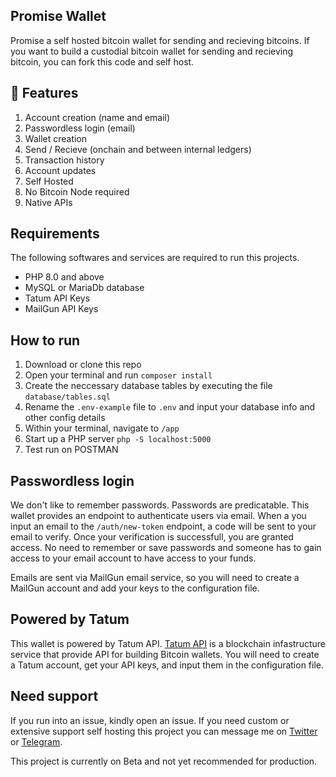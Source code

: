 ## Promise Wallet
Promise a self hosted bitcoin wallet for sending and recieving bitcoins. If you want to build a custodial bitcoin wallet for sending and recieving bitcoin, you can fork this code and self host.

## 🎨 Features
1. Account creation (name and email)
2. Passwordless login (email)
3. Wallet creation
4. Send / Recieve (onchain and between internal ledgers)
5. Transaction history
6. Account updates
7. Self Hosted
8. No Bitcoin Node required
9. Native APIs

## Requirements
The following softwares and services are required to run this projects.

* PHP 8.0 and above
* MySQL or MariaDb database
* Tatum API Keys
* MailGun API Keys

## How to run
1. Download or clone this repo
2. Open your terminal and run `composer install`
3. Create the neccessary database tables by executing the file `database/tables.sql`
4. Rename the `.env-example` file to `.env` and input your database info and other config details 
4. Within your terminal, navigate to `/app`
5. Start up a PHP server `php -S localhost:5000`
6. Test run on POSTMAN

## Passwordless login
We don't like to remember passwords. Passwords are predicatable. This wallet provides an endpoint to authenticate users via email. When a you input an email to the `/auth/new-token` endpoint, a code will be sent to your email to verify. Once your verification is successfull, you are granted access. No need to remember or save passwords and someone has to gain access to your email account to have access to your funds.

Emails are sent via MailGun email service, so you will need to create a MailGun account and add your keys to the configuration file.

## Powered by Tatum
This wallet is powered by Tatum API. [Tatum API](https://tatum.io) is a blockchain infastructure service that provide API for building Bitcoin wallets. You will need to create a Tatum account, get your API keys, and input them in the configuration file.

## Need support
If you run into an issue, kindly open an issue. If you need custom or extensive support self hosting this project you can message me on [Twitter](https://twitter.com/jeremyikwuje) or [Telegram](https://t.me/ikwuje).

This project is currently on Beta and not yet recommended for production.
